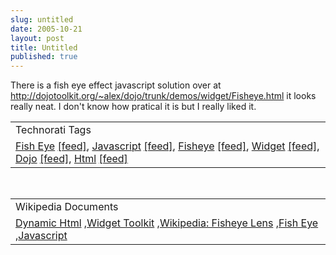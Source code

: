 ```yaml
---
slug: untitled
date: 2005-10-21
layout: post
title: Untitled
published: true
---
```

There is a fish eye effect javascript solution over at <a href="http://dojotoolkit.org/">http://dojotoolkit.org/~alex/dojo/trunk/demos/widget/Fisheye.html</a> it looks really neat.  I don't know how pratical it is but I really liked it.<p /><table class="TechnoratiHead TagHeader">
<tr><td>Technorati Tags</td></tr>
<tr class="Technorati"><td>
<a href="http://www.technorati.com/tag/Fish%20Eye" class="Tag" rel="tag">Fish Eye</a> <a href="http://feeds.technorati.com/feed/posts/tag/Fish%20Eye" class="Tag">[feed]</a>, <a href="http://www.technorati.com/tag/Javascript" class="Tag" rel="tag">Javascript</a> <a href="http://feeds.technorati.com/feed/posts/tag/Javascript" class="Tag">[feed]</a>, <a href="http://www.technorati.com/tag/Fisheye" class="Tag" rel="tag">Fisheye</a> <a href="http://feeds.technorati.com/feed/posts/tag/Fisheye" class="Tag">[feed]</a>, <a href="http://www.technorati.com/tag/Widget" class="Tag" rel="tag">Widget</a> <a href="http://feeds.technorati.com/feed/posts/tag/Widget" class="Tag">[feed]</a>, <a href="http://www.technorati.com/tag/Dojo" class="Tag" rel="tag">Dojo</a> <a href="http://feeds.technorati.com/feed/posts/tag/Dojo" class="Tag">[feed]</a>, <a href="http://www.technorati.com/tag/Html" class="Tag" rel="tag">Html</a> <a href="http://feeds.technorati.com/feed/posts/tag/Html" class="Tag">[feed]</a>
</td></tr>
</table><br /><table class="TechnoratiHead TagHeader">
<tr><td>Wikipedia Documents</td></tr>
<tr class="Technorati"><td>
<a href="http://en.wikipedia.org/wiki/Dynamic_HTML">Dynamic Html</a> ,<a href="http://en.wikipedia.org/wiki/Widget_toolkit">Widget Toolkit</a> ,<a href="http://en.wikipedia.org/wiki/Fisheye_lens">Wikipedia: Fisheye Lens</a> ,<a href="http://en.wikipedia.org/wiki/Fish_Eye">Fish Eye</a> ,<a href="http://en.wikipedia.org/wiki/JavaScript">Javascript</a>
</td></tr>
</table><div class="blogger-post-footer"><img class="posterous_download_image" src="https://blogger.googleusercontent.com/tracker/8109338-112993326561847315?l=www.kinlan.co.uk%2Findex.html" height="1" alt="" width="1" /></div>

